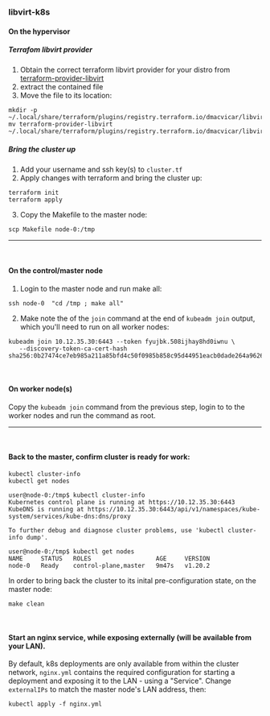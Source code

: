 ### libvirt-k8s
#### On the hypervisor
##### Terrafom libvirt provider
1. Obtain the correct terraform libvirt provider for your distro from [terraform-provider-libvirt](https://github.com/dmacvicar/terraform-provider-libvirt/releases)
2. extract the contained file
3. Move the file to its location: 
```
mkdir -p ~/.local/share/terraform/plugins/registry.terraform.io/dmacvicar/libvirt/0.6.2/linux_amd64
mv terraform-provider-libvirt ~/.local/share/terraform/plugins/registry.terraform.io/dmacvicar/libvirt/0.6.2/linux_amd64
```
##### Bring the cluster up
1. Add your username and ssh key(s) to `cluster.tf`
2. Apply changes with terraform and bring the cluster up:
```
terraform init
terraform apply
```
3. Copy the Makefile to the master node: 
```
scp Makefile node-0:/tmp
```
___
<br>

#### On the control/master node
1. Login to the master node and run make all: 
```
ssh node-0  "cd /tmp ; make all"
```

2. Make note the of the `join` command at the end of `kubeadm join` output, which you'll need to run on all worker nodes:
```
kubeadm join 10.12.35.30:6443 --token fyujbk.508ijhay8hd0iwnu \
   --discovery-token-ca-cert-hash sha256:0b27474ce7eb985a211a85bfd4c50f0985b858c95d44951eacb0dade264a9626
```
<br>

#### On worker node(s)
Copy the `kubeadm join` command from the previous step, login to to the worker nodes and run the command as root.
___

<br>

#### Back to the master, confirm cluster is ready for work:
```
kubectl cluster-info
kubectl get nodes
```
```
user@node-0:/tmp$ kubectl cluster-info 
Kubernetes control plane is running at https://10.12.35.30:6443
KubeDNS is running at https://10.12.35.30:6443/api/v1/namespaces/kube-system/services/kube-dns:dns/proxy

To further debug and diagnose cluster problems, use 'kubectl cluster-info dump'.
```
```
user@node-0:/tmp$ kubectl get nodes 
NAME     STATUS   ROLES                  AGE     VERSION
node-0   Ready    control-plane,master   9m47s   v1.20.2
```

In order to bring back the cluster to its inital pre-configuration state, on the master node:
```
make clean
```
<br>

#### Start an nginx service, while exposing externally (will be available from your LAN).
By default, k8s deployments are only available from within the cluster network, `nginx.yml` contains the required configuration for starting a deployment and exposing it to the LAN - using a "Service". Change `externalIPs` to match the master node's LAN address, then:
```
kubectl apply -f nginx.yml
```
